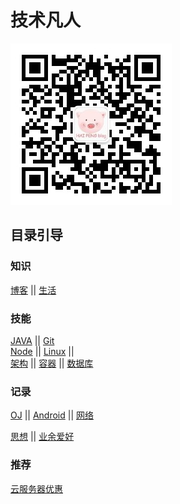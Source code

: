 # 技术凡人

![logo](./.vuepress/public/qrcode.jpg)

## 目录引导

### 知识

[博客](./博客/index.md) || [生活](./生活/index.md)

### 技能

 [JAVA](./Java/index.md) || [Git](./Git/index.md)  
 [Node](./Node/index.md) || [Linux](./Linux/index.md)  ||  
 [架构](./架构/index.md) ||   [容器](./容器/index.md)  ||  [数据库](./数据库/index.md)  
### 记录

[OJ](./OJ/index.md) ||
[Android](./Android/index.md)  || [网络](./网络/index.md)

[思想](./思想政治/index.md) ||
 [业余爱好](./业余/index.md)

### 推荐

 [云服务器优惠](./AFFMAN/index.md)